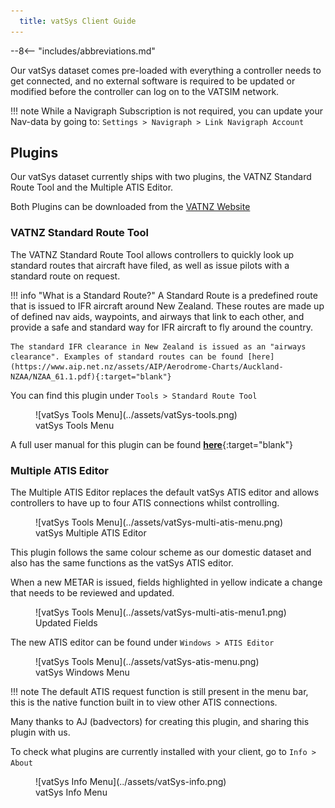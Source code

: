 ```yaml
---
  title: vatSys Client Guide
---
```


--8<-- "includes/abbreviations.md"

Our vatSys dataset comes pre-loaded with everything a controller needs to get connected, and no external software is required to be updated or modified before the controller can log on to the VATSIM network.

!!! note
    While a Navigraph Subscription is not required, you can update your Nav-data by going to: `Settings > Navigraph > Link Navigraph Account`

## Plugins

Our vatSys dataset currently ships with two plugins, the VATNZ Standard Route Tool and the Multiple ATIS Editor.

Both Plugins can be downloaded from the [VATNZ Website](https://www.vatnz.net/vatnz/resources/)

### VATNZ Standard Route Tool

The VATNZ Standard Route Tool allows controllers to quickly look up standard routes that aircraft have filed, as well as issue pilots with a standard route on request.

!!! info "What is a Standard Route?"
    A Standard Route is a predefined route that is issued to IFR aircraft around New Zealand. These routes are made up of defined nav aids, waypoints, and airways that link to each other, and provide a safe and standard way for IFR aircraft to fly around the country.

    The standard IFR clearance in New Zealand is issued as an "airways clearance". Examples of standard routes can be found [here](https://www.aip.net.nz/assets/AIP/Aerodrome-Charts/Auckland-NZAA/NZAA_61.1.pdf){:target="blank"}

You can find this plugin under `Tools > Standard Route Tool`

<figure markdown>
  ![vatSys Tools Menu](../assets/vatSys-tools.png) 
  <figcaption>vatSys Tools Menu</figcaption>
</figure>

A full user manual for this plugin can be found [**here**](https://www.vatnz.net/vatnz/resources/standard-route-tool/){:target="blank"}

### Multiple ATIS Editor

The Multiple ATIS Editor replaces the default vatSys ATIS editor and allows controllers to have up to four ATIS connections whilst controlling.

<figure markdown>
  ![vatSys Tools Menu](../assets/vatSys-multi-atis-menu.png) 
  <figcaption>vatSys Multiple ATIS Editor</figcaption>
</figure>

This plugin follows the same colour scheme as our domestic dataset and also has the same functions as the vatSys ATIS editor.

When a new METAR is issued, fields highlighted in yellow indicate a change that needs to be reviewed and updated.

<figure markdown>
  ![vatSys Tools Menu](../assets/vatSys-multi-atis-menu1.png) 
  <figcaption>Updated Fields</figcaption>
</figure>

The new ATIS editor can be found under `Windows > ATIS Editor`

<figure markdown>
  ![vatSys Tools Menu](../assets/vatSys-atis-menu.png) 
  <figcaption>vatSys Windows Menu</figcaption>
</figure>

!!! note
    The default ATIS request function is still present in the menu bar, this is the native function built in to view other ATIS connections.

Many thanks to AJ (badvectors) for creating this plugin, and sharing this plugin with us.    

To check what plugins are currently installed with your client, go to `Info > About` 

<figure markdown>
  ![vatSys Info Menu](../assets/vatSys-info.png) 
  <figcaption>vatSys Info Menu</figcaption>
</figure>


